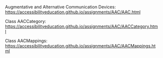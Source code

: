 Augmentative and Alternative Communication Devices: https://accessibilityeducation.github.io/assignments/AAC/AAC.html

Class AACCategory: https://accessibilityeducation.github.io/assignments/AAC/AACCategory.html

Class AACMappings: https://accessibilityeducation.github.io/assignments/AAC/AACMappings.html

